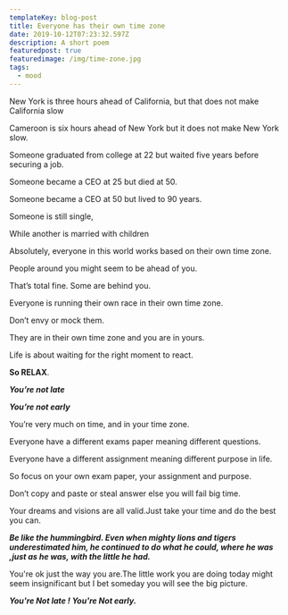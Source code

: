 ```yaml
---
templateKey: blog-post
title: Everyone has their own time zone
date: 2019-10-12T07:23:32.597Z
description: A short poem
featuredpost: true
featuredimage: /img/time-zone.jpg
tags:
  - mood
---
```

New York is three hours ahead of California, but that does not make California slow

Cameroon is six hours ahead of New York but it does not make New York slow.

Someone graduated from college at 22 but waited five years before securing a job.

Someone became a CEO at 25 but died at 50.

Someone became a CEO at 50 but lived to 90 years.

Someone is still single,

While another is married with children

Absolutely, everyone in this world works based on their own time zone.

People around you might seem to be ahead of you.

That’s total fine. Some are behind you.

Everyone is running their own race in their own time zone.

Don’t envy or mock them.

They are in their own time zone and you are in yours.

Life is about waiting for the right moment to react.

**So RELAX**.

***You’re not late***

***You’re not early***

You’re very much on time, and in your time zone.

Everyone have a different exams paper meaning different questions.

Everyone have a different assignment meaning different purpose in life.

So focus on your own exam paper, your assignment and purpose.

Don’t copy and paste or steal answer else you will fail big time.

Your dreams and visions are all valid.Just take your time and do the best you can.

***Be like the hummingbird. Even when mighty lions and tigers underestimated him, he continued to do what he could, where he was ,just as he was, with the little he had.***

You're ok just the way you are.The little work you are doing today might seem insignificant but I bet someday you will see the big picture.

***You're Not late ! You're Not early.***

